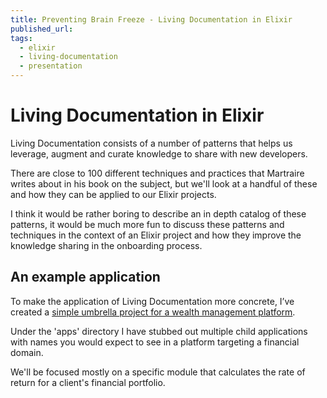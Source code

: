 ```yaml
---
title: Preventing Brain Freeze - Living Documentation in Elixir
published_url:
tags:
  - elixir
  - living-documentation
  - presentation
---
```


# Living Documentation in Elixir

Living Documentation consists of a number of patterns that helps us leverage, augment and curate
knowledge to share with new developers.

There are close to 100 different techniques and practices that Martraire writes about in his book on
the subject, but we'll look at a handful of these and how they can be applied to our Elixir
projects.

I think it would be rather boring to describe an in depth catalog of these patterns, it would be
much more fun to discuss these patterns and techniques in the context of an Elixir project and how
they improve the knowledge sharing in the onboarding process.

## An example application

To make the application of Living Documentation more concrete, I’ve created a [simple umbrella
project for a wealth management platform](https://www.github.com/nicholasjhenry/pockets_platform).

Under the 'apps' directory I have stubbed out multiple child applications with names you would
expect to see in a platform targeting a financial domain.

We'll be focused mostly on a specific module that calculates the rate of return for a client's
financial portfolio.